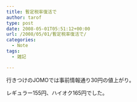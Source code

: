 ```yaml
---
title: 暫定税率復活で
author: tarof
type: post
date: 2008-05-01T05:51:12+00:00
url: /2008/05/01/暫定税率復活で/
categories:
  - Note
tags:
  - 雑記

---
```

行きつけのJOMOでは事前情報通り30円の値上がり。

レギュラー155円、ハイオク165円でした。